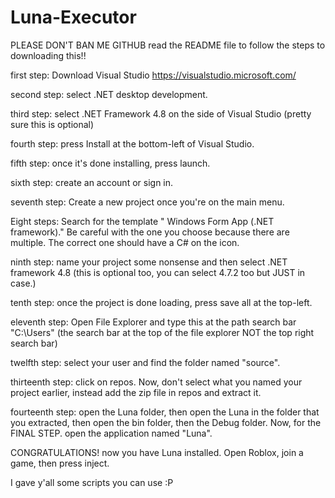 # Luna-Executor
PLEASE DON'T BAN ME GITHUB
read the README file to follow the steps to downloading this!!

first step: Download Visual Studio https://visualstudio.microsoft.com/

second step: select .NET desktop development.

third step: select .NET Framework 4.8 on the side of Visual Studio (pretty sure this is optional)

fourth step: press Install at the bottom-left of Visual Studio.

fifth step: once it's done installing, press launch.

sixth step: create an account or sign in.

seventh step: Create a new project once you're on the main menu.

Eight steps: Search for the template " Windows Form App (.NET framework)." Be careful with the one you choose because there are multiple. The correct one should have a C# on the icon.

ninth step: name your project some nonsense and then select .NET framework 4.8 (this is optional too, you can select 4.7.2 too but JUST in case.)

tenth step: once the project is done loading, press save all at the top-left.

eleventh step: Open File Explorer and type this at the path search bar "C:\Users" (the search bar at the top of the file explorer NOT the top right search bar)

twelfth step: select your user and find the folder named "source".

thirteenth step: click on repos. Now, don't select what you named your project earlier, instead add the zip file in repos and extract it.

fourteenth step: open the Luna folder, then open the Luna in the folder that you extracted, then open the bin folder, then the Debug folder. Now, for the FINAL STEP. open the application named "Luna".

CONGRATULATIONS! now you have Luna installed. Open Roblox, join a game, then press inject.

I gave y'all some scripts you can use :P
